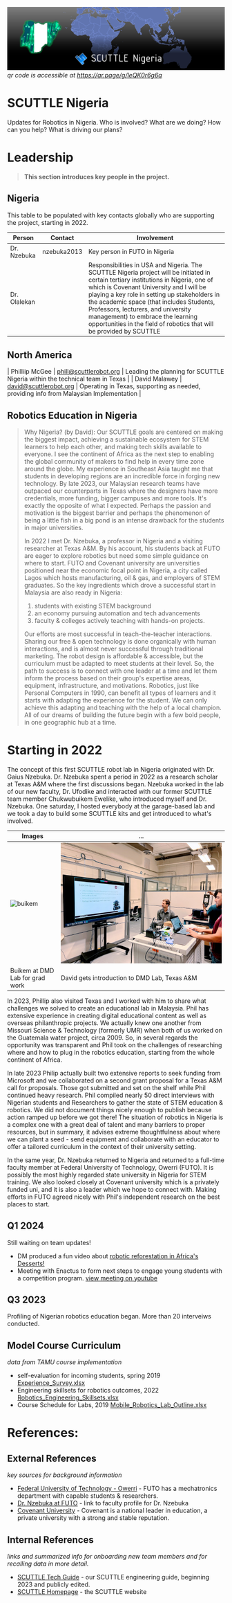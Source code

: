 ![banner image](img/banner_v2.jpg ':class=banner-image')
_qr code is accessible at https://qr.page/g/leQK0r6g6q_

# SCUTTLE Nigeria
Updates for Robotics in Nigeria.  Who is involved? What are we doing?  How can you help?  What is driving our plans?

# Leadership

> **This section introduces key people in the project.**


## Nigeria

This table to be populated with key contacts globally who are supporting the project, starting in 2022.

| Person | Contact | Involvement |
| ------ | ------- | ----------------- |
| Dr. Nzebuka    |nzebuka2013| Key person in FUTO in Nigeria |
| Dr. Olalekan   | | Responsibilities in USA and Nigeria. The SCUTTLE Nigeria project will be initiated in certain tertiary institutions in Nigeria, one of which is Covenant University and I will be playing a key role in setting up stakeholders in the academic space (that includes Students, Professors, lecturers, and university management) to embrace the learning opportunities in the field of robotics that will be provided by SCUTTLE |

## North America

| Philliip McGee | phill@scuttlerobot.org | Leading the planning for SCUTTLE Nigeria within the technical team in Texas |
| David Malawey  | david@scuttlerobot.org | Operating in Texas, supporting as needed, providing info from Malaysian Implementation |


## Robotics Education in Nigeria

> Why Nigeria? (by David): Our SCUTTLE goals are centered on making the biggest impact, achieving a sustainable ecosystem for STEM learners to help each other, and making tech skills available to everyone.  I see the continent of Africa as the next step to enabling the global community of makers to find help in every time zone around the globe.  My experience in Southeast Asia taught me that students in developing regions are an incredible force in forging new technology.  By late 2023, our Malaysian research teams have outpaced our counterparts in Texas where the designers have more credentials, more funding, bigger campuses and more tools. It's exactly the opposite of what I expected. Perhaps the passion and motivation is the biggest barrier and perhaps the phenomenon of being a little fish in a big pond is an intense drawback for the students in major universities.
>
> In 2022 I met Dr. Nzebuka, a professor in Nigeria and a visiting researcher at Texas A&M.  By his account, his students back at FUTO are eager to explore robotics but need some simple guidance on where to start. FUTO and Covenant university are universities positioned near the economic focal point in Nigeria, a city called Lagos which hosts manufacturing, oil & gas, and employers of STEM graduates.  So the key ingredients which drove a successful start in Malaysia are also ready in Nigeria:
> 1) students with existing STEM background
> 2) an economy pursuing automation and tech advancements
> 3) faculty & colleges actively teaching with hands-on projects.
>
> Our efforts are most successful in teach-the-teacher interactions. Sharing our free & open technology is done organically with human interactions, and is almost never successful through traditional marketing. The robot design is affordable & accessible, but the curriculum must be adapted to meet students at their level.  So, the path to success is to connect with one leader at a time and let them inform the process based on their group's expertise areas, equipment, infrastructure, and motivations. Robotics, just like Personal Computers in 1990, can benefit all types of learners and it starts with adapting the experience for the student.  We can only achieve this adapting and teaching with the help of a local champion.  All of our dreams of building the future begin with a few bold people, in one geographic hub at a time.

# Starting in 2022

The concept of this first SCUTTLE robot lab in Nigeria originated with Dr. Gaius Nzebuka.  Dr. Nzebuka spent a period in 2022 as a research scholar at Texas A&M where the first discussions began.  Nzebuka worked in the lab of our new faculty, Dr. Ufodike and interacted with our former SCUTTLE team member Chukwubuikem Ewelike, who introduced myself and Dr. Nzebuka.  One saturday, I hosted everybody at the garage-based lab and we took a day to build some SCUTTLE kits and get introduced to what's involved.

| Images | ... |
| ---------- | ------------------- | 
| ![buikem](/img/img_buikem_2022.05) | ![dm1](/img/img_david_ufodikeLab_2022.jpg) |
| Buikem at DMD Lab for grad work     | David gets introduction to DMD Lab, Texas A&M  |

In 2023, Phillip also visited Texas and I worked with him to share what challenges we solved to create an educational lab in Malaysia.  Phil has extensive experience in creating digital educational content as well as overseas philanthropic projects.  We actually knew one another from Missouri Science & Technology (formerly UMR) when both of us worked on the Guatemala water project, circa 2009.  So, in several regards the opportunity was transparent and Phil took on the challenges of researching where and how to plug in the robotics education, starting from the whole continent of Africa. 

In late 2023 Philip actually built two extensive reports to seek funding from Microsoft and we collaborated on a second grant proposal for a Texas A&M call for proposals. Those got submitted and set on the shelf while Phil continued heavy research.  Phil compiled nearly 50 direct interviews with Nigerian students and Researchers to gather the state of STEM education & robotics.  We did not document things nicely enough to publish because action ramped up before we got there! The situation of robotics in Nigeria is a complex one with a great deal of talent and many barriers to proper resources, but in summary, it advises extreme thoughtfulness about where we can plant a seed - send equipment and collaborate with an educator to offer a tailored curriculum in the context of their university setting.

In the same year, Dr. Nzebuka returned to Nigeria and returned to a full-time faculty member at Federal University of Technology, Owerri (FUTO).  It is possibly the most highly regarded state university in Nigeria for STEM training.  We also looked closely at Covenant university which is a privately funded uni, and it is also a leader which we hope to connect with.  Making efforts in FUTO agreed nicely with Phil's independent research on the best places to start. 





## Q1 2024
Still waiting on team updates!
* DM produced a fun video about [robotic reforestation in Africa's Desserts!](https://youtube.com/shorts/C6ZuMiv2xMo?feature=share)
* Meeting with Enactus to form next steps to engage young students with a competition program. [view meeting on youtube](https://youtu.be/S6f09kF4teU)

## Q3 2023

Profiling of Nigerian robotics education began.
More than 20 interveiws conducted.

## Model Course Curriculum

_data from TAMU course implementation_

* self-evaluation for incoming students, spring 2019 [Experience_Survey.xlsx](https://lobfile.com/file/BrB8.xlsx)
* Engineering skillsets for robotics outcomes, 2022 [Robotics_Engineering_Skillsets.xlsx](https://lobfile.com/file/ebMc.xlsx)
* Course Schedule for Labs, 2019 [Mobile_Robotics_Lab_Outline.xlsx](https://lobfile.com/file/CLqo.xlsx)
 
# References:

## External References
_key sources for background information_
* [Federal University of Technology - Owerri](https://futo.edu.ng/department-of-mechatronic-engineering/) - FUTO has a mechatronics department with capable students & researchers.
 * [Dr. Nzebuka at FUTO](https://futo.edu.ng/engr-dr-g-c-nzebuka/) - link to faculty profile for Dr. Nzebuka
* [Covenant University](https://covenantuniversity.edu.ng/) - Covenant is a national leader in education, a private university with a strong and stable reputation.


## Internal References
_links and summarized info for onboarding new team members and for recalling data in more detail._
* [SCUTTLE Tech Guide](https://qr.scuttlerobot.org/g/12J5i2t3bp4) - our SCUTTLE engineering guide, beginning 2023 and publicly edited.
* [SCUTTLE Homepage](https://scuttlerobot.org) - the SCUTTLE website


